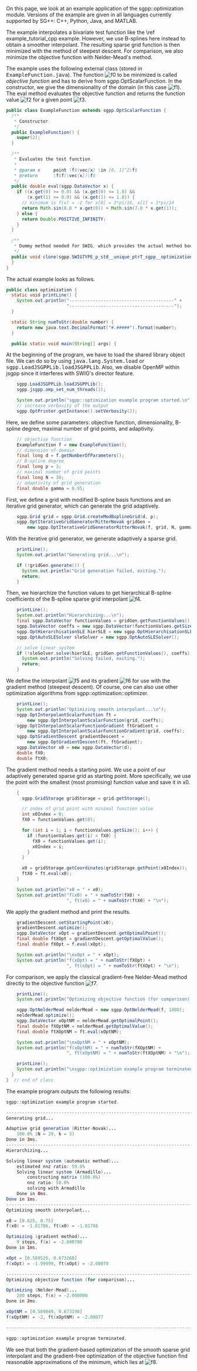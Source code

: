 On this page, we look at an example application of the sgpp::optimization module.
Versions of the example are given in all languages
currently supported by SG++: C++, Python, Java, and MATLAB.

The example interpolates a bivariate test function like the \ref example_tutorial_cpp example.
However, we use B-splines here instead to obtain a smoother interpolant.
The resulting sparse grid function is then minimized with the method of steepest descent.
For comparison, we also minimize the objective function with Nelder-Mead's method.

The example uses the following external class (stored in <tt>ExampleFunction.java</tt>).
The function ![f0] to be minimized
is called <i>objective function</i> and has to derive from sgpp.OptScalarFunction.
In the constructor, we give the dimensionality of the domain
(in this case ![f1]).
The eval method evaluates the objective function and returns the function
value ![f2] for a given point ![f3].

```java
public class ExampleFunction extends sgpp.OptScalarFunction {
  /**
   * Constructor.
   */
  public ExampleFunction() {
    super(2);
  }

  /**
   * Evaluates the test function.
   *
   * @param x     point \f$\vec{x} \in [0, 1]^2\f$
   * @return      \f$f(\vec{x})\f$
   */
  public double eval(sgpp.DataVector x) {
    if ((x.get(0) >= 0.0) && (x.get(0) <= 1.0) &&
        (x.get(1) >= 0.0) && (x.get(1) <= 1.0)) {
      // minimum is f(x) = -2 for x[0] = 3*pi/16, x[1] = 3*pi/14
      return Math.sin(8.0 * x.get(0)) + Math.sin(7.0 * x.get(1));
    } else {
      return Double.POSITIVE_INFINITY;
    }
  }

  /**
   * Dummy method needed for SWIG, which provides the actual method body.
   */
  public void clone(sgpp.SWIGTYPE_p_std__unique_ptrT_sgpp__optimization__ScalarFunction_t clone) {
  }
}
```

The actual example looks as follows.

```java
public class optimization {
  static void printLine() {
    System.out.println("----------------------------------------" +
                       "----------------------------------------");
  }

  static String numToStr(double number) {
    return new java.text.DecimalFormat("#.#####").format(number);
  }

  public static void main(String[] args) {
```

At the beginning of the program, we have to load the shared library object file.
We can do so by using <tt>java.lang.System.load</tt> or
<tt>sgpp.LoadJSGPPLib.loadJSGPPLib</tt>.
Also, we disable OpenMP within jsgpp since it interferes with SWIG's director feature.

```java
    sgpp.LoadJSGPPLib.loadJSGPPLib();
    sgpp.jsgpp.omp_set_num_threads(1);

    System.out.println("sgpp::optimization example program started.\n");
    // increase verbosity of the output
    sgpp.OptPrinter.getInstance().setVerbosity(2);
```

Here, we define some parameters: objective function, dimensionality,
B-spline degree, maximal number of grid points, and adaptivity.

```java
    // objective function
    ExampleFunction f = new ExampleFunction();
    // dimension of domain
    final long d = f.getNumberOfParameters();
    // B-spline degree
    final long p = 3;
    // maximal number of grid points
    final long N = 30;
    // adaptivity of grid generation
    final double gamma = 0.95;
```

First, we define a grid with modified B-spline basis functions and
an iterative grid generator, which can generate the grid adaptively.

```java
    sgpp.Grid grid = sgpp.Grid.createModBsplineGrid(d, p);
    sgpp.OptIterativeGridGeneratorRitterNovak gridGen =
        new sgpp.OptIterativeGridGeneratorRitterNovak(f, grid, N, gamma);
```

With the iterative grid generator, we generate adaptively a sparse grid.

```java
    printLine();
    System.out.println("Generating grid...\n");

    if (!gridGen.generate()) {
      System.out.println("Grid generation failed, exiting.");
      return;
    }
```

Then, we hierarchize the function values to get hierarchical B-spline
coefficients of the B-spline sparse grid interpolant
![f4].

```java
    printLine();
    System.out.println("Hierarchizing...\n");
    final sgpp.DataVector functionValues = gridGen.getFunctionValues();
    sgpp.DataVector coeffs = new sgpp.DataVector(functionValues.getSize());
    sgpp.OptHierarchisationSLE hierSLE = new sgpp.OptHierarchisationSLE(grid);
    sgpp.OptAutoSLESolver sleSolver = new sgpp.OptAutoSLESolver();

    // solve linear system
    if (!sleSolver.solve(hierSLE, gridGen.getFunctionValues(), coeffs)) {
      System.out.println("Solving failed, exiting.");
      return;
    }
```

We define the interpolant ![f5] and its gradient
![f6] for use with the gradient method (steepest descent).
Of course, one can also use other optimization algorithms from
sgpp::optimization::optimizer.

```java
    printLine();
    System.out.println("Optimizing smooth interpolant...\n");
    sgpp.OptInterpolantScalarFunction ft =
        new sgpp.OptInterpolantScalarFunction(grid, coeffs);
    sgpp.OptInterpolantScalarFunctionGradient ftGradient =
        new sgpp.OptInterpolantScalarFunctionGradient(grid, coeffs);
    sgpp.OptGradientDescent gradientDescent =
        new sgpp.OptGradientDescent(ft, ftGradient);
    sgpp.DataVector x0 = new sgpp.DataVector(d);
    double fX0;
    double ftX0;
```

The gradient method needs a starting point.
We use a point of our adaptively generated sparse grid as starting point.
More specifically, we use the point with the smallest
(most promising) function value and save it in x0.

```java
    {
      sgpp.GridStorage gridStorage = grid.getStorage();

      // index of grid point with minimal function value
      int x0Index = 0;
      fX0 = functionValues.get(0);

      for (int i = 1; i < functionValues.getSize(); i++) {
        if (functionValues.get(i) < fX0) {
          fX0 = functionValues.get(i);
          x0Index = i;
        }
      }

      x0 = gridStorage.getCoordinates(gridStorage.getPoint(x0Index));
      ftX0 = ft.eval(x0);
    }

    System.out.println("x0 = " + x0);
    System.out.println("f(x0) = " + numToStr(fX0) +
                       ", ft(x0) = " + numToStr(ftX0) + "\n");
```

We apply the gradient method and print the results.

```java
    gradientDescent.setStartingPoint(x0);
    gradientDescent.optimize();
    sgpp.DataVector xOpt = gradientDescent.getOptimalPoint();
    final double ftXOpt = gradientDescent.getOptimalValue();
    final double fXOpt = f.eval(xOpt);

    System.out.println("\nxOpt = " + xOpt);
    System.out.println("f(xOpt) = " + numToStr(fXOpt) +
                       ", ft(xOpt) = " + numToStr(ftXOpt) + "\n");
```

For comparison, we apply the classical gradient-free Nelder-Mead method
directly to the objective function ![f7].

```java
    printLine();
    System.out.println("Optimizing objective function (for comparison)...\n");

    sgpp.OptNelderMead nelderMead = new sgpp.OptNelderMead(f, 1000);
    nelderMead.optimize();
    sgpp.DataVector xOptNM = nelderMead.getOptimalPoint();
    final double fXOptNM = nelderMead.getOptimalValue();
    final double ftXOptNM = ft.eval(xOptNM);

    System.out.println("\nxOptNM = " + xOptNM);
    System.out.println("f(xOptNM) = " + numToStr(fXOptNM) +
                       ", ft(xOptNM) = " + numToStr(ftXOptNM) + "\n");

    printLine();
    System.out.println("\nsgpp::optimization example program terminated.");
  }
}  // end of class
```

The example program outputs the following results:
```java
sgpp::optimization example program started.

--------------------------------------------------------------------------------
Generating grid...

Adaptive grid generation (Ritter-Novak)...
    100.0% (N = 29, k = 3)
Done in 3ms.
--------------------------------------------------------------------------------
Hierarchizing...

Solving linear system (automatic method)...
    estimated nnz ratio: 59.8% 
    Solving linear system (Armadillo)...
        constructing matrix (100.0%)
        nnz ratio: 58.0%
        solving with Armadillo
    Done in 0ms.
Done in 1ms.
--------------------------------------------------------------------------------
Optimizing smooth interpolant...

x0 = [0.625, 0.75]
f(x0) = -1.81786, ft(x0) = -1.81786

Optimizing (gradient method)...
    9 steps, f(x) = -2.000780
Done in 1ms.

xOpt = [0.589526, 0.673268]
f(xOpt) = -1.99999, ft(xOpt) = -2.00078

--------------------------------------------------------------------------------
Optimizing objective function (for comparison)...

Optimizing (Nelder-Mead)...
    280 steps, f(x) = -2.000000
Done in 2ms.

xOptNM = [0.589049, 0.673198]
f(xOptNM) = -2, ft(xOptNM) = -2.00077

--------------------------------------------------------------------------------

sgpp::optimization example program terminated.

```

We see that both the gradient-based optimization of the smooth sparse grid
interpolant and the gradient-free optimization of the objective function
find reasonable approximations of the minimum, which lies at
![f8].

[f0]: http://chart.apis.google.com/chart?cht=tx&chl=f:%20%5B0%2C%201%5D%5Ed%20%5Cto%20%5Cmathbb%7BR%7D
[f1]: http://chart.apis.google.com/chart?cht=tx&chl=d%20%3D%202
[f2]: http://chart.apis.google.com/chart?cht=tx&chl=f%28%5Cvec%7Bx%7D%29
[f3]: http://chart.apis.google.com/chart?cht=tx&chl=%5Cvec%7Bx%7D%20%5Cin%20%5B0%2C%201%5D%5Ed
[f4]: http://chart.apis.google.com/chart?cht=tx&chl=%5Ctilde%7Bf%7D:%20%5B0%2C%201%5D%5Ed%20%5Cto%20%5Cmathbb%7BR%7D
[f5]: http://chart.apis.google.com/chart?cht=tx&chl=%5Ctilde%7Bf%7D
[f6]: http://chart.apis.google.com/chart?cht=tx&chl=%5Cnabla%5Ctilde%7Bf%7D
[f7]: http://chart.apis.google.com/chart?cht=tx&chl=f
[f8]: http://chart.apis.google.com/chart?cht=tx&chl=%283%5Cpi/16%2C%203%5Cpi/14%29%20%5Capprox%20%280.58904862%2C%200.67319843%29